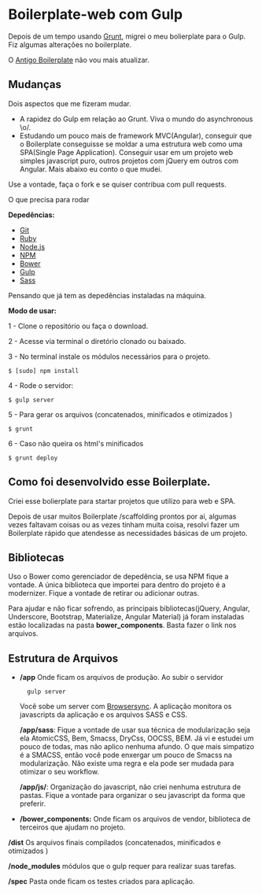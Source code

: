 # Boilerplate-web com Gulp

Depois de um tempo usando [Grunt](http://gruntjs.com/), migrei o meu bolierplate para o Gulp. Fiz algumas alterações no boilerplate.

O [Antigo Boilerplate](https://github.com/thiagohata/boilerplate-web) não vou mais atualizar.

## Mudanças

Dois aspectos que me fizeram mudar.

- A rapidez do Gulp em relação ao Grunt. Viva o mundo do asynchronous \o/.
- Estudando um pouco mais de framework MVC(Angular), conseguir que o Boilerplate conseguisse se moldar a uma estrutura web como uma SPA(Single Page Application). Conseguir usar em um projeto web simples javascript puro, outros projetos com jQuery em outros com Angular. Mais abaixo eu conto o que mudei. 

Use a vontade, faça o fork e se quiser contribua com pull requests.

O que precisa para rodar

**Depedências:**

- [Git](https://git-scm.com/)
- [Ruby](https://www.ruby-lang.org/pt/)
- [Node.js](https://nodejs.org/)
- [NPM](https://www.npmjs.com/) 
- [Bower](http://bower.io/)
- [Gulp](http://gulpjs.com/)
- [Sass](http://sass-lang.com/)


Pensando que já tem as depedências instaladas na máquina.

**Modo de usar:**

1 - Clone o repositório ou faça o download.

2 - Acesse via terminal o diretório clonado ou baixado.

3 - No terminal instale os módulos necessários para o projeto.

	$ [sudo] npm install	

4 - Rode o servidor:

	$ gulp server

5 - Para gerar os arquivos (concatenados, minificados e otimizados )
	
	$ grunt
	
6 - Caso não queira os html's minificados
	
	$ grunt	deploy


## Como foi desenvolvido esse Boilerplate.

Criei esse bolierplate para startar projetos que utilizo para web e SPA. 

Depois de usar muitos Boilerplate /scaffolding  prontos por ai, algumas vezes faltavam coisas ou as vezes tinham muita coisa, resolvi fazer um Boilerplate rápido que atendesse as necessidades básicas
de um projeto.


## Bibliotecas

Uso o Bower como gerenciador de depedência, se usa NPM fique a vontade.
A única biblioteca que importei para dentro do projeto é a modernizer.
Fique a vontade de retirar ou adicionar outras.

Para ajudar e não ficar sofrendo, as principais bibliotecas(jQuery, Angular, Underscore, Bootstrap, Materialize, Angular Material) já foram instaladas estão localizadas na pasta **bower_components**. Basta fazer o link nos arquivos. 


## Estrutura de Arquivos

- **/app** 
	Onde ficam os arquivos de produção. Ao subir o servidor
	
		gulp server
	
	Você sobe um server com [Browsersync](https://browsersync.io/). A aplicação monitora os javascripts da aplicação e os arquivos SASS e CSS.

   **/app/sass**: Fique a vontade de usar sua técnica de modularização seja ela AtomicCSS, Bem, Smacss, DryCss, OOCSS, BEM. Já vi e estudei um pouco de todas, mas não aplico nenhuma afundo. O que mais simpatizo é a SMACSS, então você pode enxergar um pouco de Smacss na modularização. Não existe uma regra e ela pode ser mudada para otimizar o seu workflow.

   **/app/js/**: Organização do javascript, não criei nenhuma estrutura de pastas. Fique a vontade para organizar o seu javascript da forma que preferir.


- **/bower_components:** Onde ficam os arquivos de vendor, biblioteca de terceiros que ajudam no projeto.

**/dist** Os arquivos finais compilados (concatenados, minificados e otimizados )

**/node_modules** módulos que o gulp requer para realizar suas tarefas.

**/spec** Pasta onde ficam os testes  criados para aplicação. 






